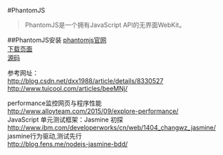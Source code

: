 #PhantomJS
>PhantomJS是一个拥有JavaScript API的无界面WebKit。

##PhantomJS安装
[phantomjs官网](http://phantomjs.org/)   
[下载页面](http://phantomjs.org/download.html)   
[源码](https://github.com/ariya/phantomjs)

参考网址：    
http://blog.csdn.net/dxx1988/article/details/8330527    
http://www.tuicool.com/articles/beeMNj/    

performance监控网页与程序性能    
http://www.alloyteam.com/2015/09/explore-performance/    
JavaScript 单元测试框架：Jasmine 初探   
http://www.ibm.com/developerworks/cn/web/1404_changwz_jasmine/
jasmine行为驱动,测试先行    
http://blog.fens.me/nodejs-jasmine-bdd/
